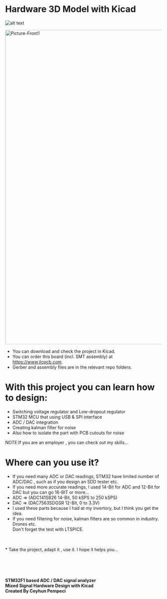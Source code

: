 # Hardware 3D Model with Kicad

![alt text]([http://url/to/img.png](https://github.com/republicofmakers/STM32F103-ADC-DAC-with-SPI/blob/main/Documents/Pictures/Picture-Front1.png))


<img width="1010" alt="Picture-Front1" src="https://github.com/user-attachments/assets/4e9721bd-0410-4e88-bec4-bf38cb5dc754">

* You can download and check the project in Kicad.
* You can order this board (incl. SMT assembly) at https://www.jlcpcb.com. 
* Gerber and assembly files are in the relevant repo folders.

# With this project you can learn how to design:
* Switching voltage regulator and Low-dropout regulator
* STM32 MCU that using USB & SPI interface
* ADC / DAC integration
* Creating kalman filter for noise
* Also how to isolate the part with PCB cutouts for noise

NOTE:If you are an employer , you can check out my skills...

# Where can you use it?
* If you need many ADC or DAC readings, STM32 have limited number of ADC/DAC , such as if you design an SDD tester etc. 
* If you need more accurate readings, I used 14-Bit for ADC and 12-Bit for DAC but you can go 16-BIT or more...
* ADC => (ADC141S626 14-Bit, 50 kSPS to 250 kSPS)
* DAC => (DAC7563SDGSR 12-Bit, 0 to 3.3V)
* I used these parts because I had at my invertory, but I think you get the idea.
* If you need filtering for noise, kalman filters are so common in industry. Drones etc.<br />
Don't forget the test with LTSPICE.
<br />
<br />
* Take the project, adapt it , use it. I hope it helps you...

<br />
<br />
<br />
<br />
<br />

 **STM32F1 based ADC / DAC signal analyzer** <br />
 **Mixed Signal Hardware Design with Kicad** <br />
 **Created By Ceyhun Pempeci** <br />
